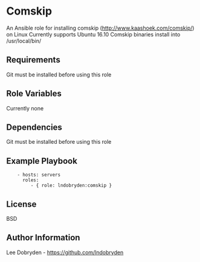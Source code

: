 Comskip
=========

An Ansible role for installing comskip (http://www.kaashoek.com/comskip/) on Linux
Currently supports Ubuntu 16.10
Comskip binaries install into /usr/local/bin/

Requirements
------------

Git must be installed before using this role

Role Variables
--------------

Currently none

Dependencies
------------

Git must be installed before using this role

Example Playbook
----------------

```
    - hosts: servers
      roles:
         - { role: lndobryden:comskip }
```
License
-------

BSD

Author Information
------------------

Lee Dobryden - https://github.com/lndobryden
